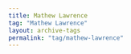 ```yaml
---
title: Mathew Lawrence
tag: "Mathew Lawrence"
layout: archive-tags
permalink: "tag/mathew-lawrence"
---
```

